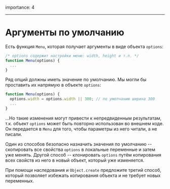 importance: 4

---

# Аргументы по умолчанию

Есть функция `Menu`, которая получает аргументы в виде объекта `options`:

```js
/* options содержит настройки меню: width, height и т.п. */
function Menu(options) {
  ...
}
```

Ряд опций должны иметь значение по умолчанию. Мы могли бы проставить их напрямую в объекте `options`:

```js
function Menu(options) {
  options.width = options.width || 300; // по умолчанию ширина 300
  ...
}
```

...Но такие изменения могут привести к непредвиденным результатам, т.к. объект `options` может быть повторно использован во внешнем коде. Он передается в `Menu` для того, чтобы параметры из него читали, а не писали.

Один из способов безопасно назначить значения по умолчанию -- скопировать все свойства `options` в локальные переменные и затем уже менять. Другой способ -- клонировать `options` путём копирования всех свойств из него в новый объект, который уже изменяется.

При помощи наследования и `Object.create` предложите третий способ, который позволяет избежать копирования объекта и не требует новых переменных.
